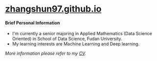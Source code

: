 # [zhangshun97.github.io](https://zhangshun97.github.io/)

#### Brief Personal Information

- I'm currently a senior majoring in Applied Mathematics (Data Science Oriented) in School of Data Science, Fudan University.
- My learning interests are Machine Learning and Deep learning.

*More information please refer to my [CV](http://zhangspdf1.oss-cn-hangzhou.aliyuncs.com/Shun%20Zhang%20CV2.pdf).*

